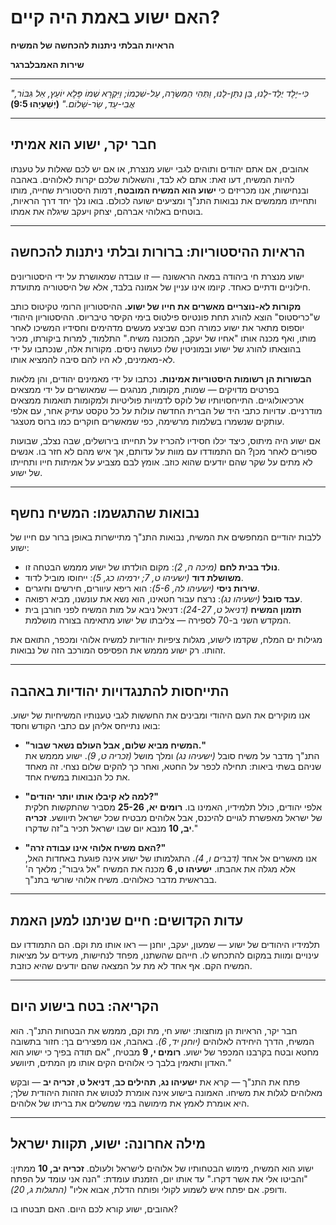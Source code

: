# האם ישוע באמת היה קיים?

**הראיות הבלתי ניתנות להכחשה של המשיח**

**שירות האמבלברגר**

---

_"כִּי-יֶלֶד יֻלַּד-לָנוּ, בֵּן נִתַּן-לָנוּ, וַתְּהִי הַמִּשְׂרָה, עַל-שִׁכְמוֹ; וַיִּקְרָא שְׁמוֹ פֶּלֶא יוֹעֵץ, אֵל גִּבּוֹר, אֲבִי-עַד, שַׂר-שָׁלוֹם."_
**(יְשַׁעְיָהוּ 9:5)**

---

## חבר יקר, ישוע הוא אמיתי

אהובים, אם אתם יהודים ותוהים לגבי ישוע מנצרת, או אם יש לכם שאלות על טענתו להיות המשיח, דעו זאת: אתם לא לבד, והשאלות שלכם יקרות לאלוהים. באהבה ובנחישות, אנו מכריזים כי **ישוע הוא המשיח המובטח**, דמות היסטורית שחייה, מותו ותחייתו מממשים את נבואות התנ"ך ומציעים ישועה לכולם. בואו נלך יחד דרך הראיות, בוטחים באלוהי אברהם, יצחק ויעקב שיגלה את אמתו.

---

## הראיות ההיסטוריות: ברורות ובלתי ניתנות להכחשה

ישוע מנצרת חי ביהודה במאה הראשונה — זו עובדה שמאושרת על ידי היסטוריונים חילוניים ודתיים כאחד. קיומו אינו עניין של אמונה בלבד, אלא של היסטוריה מתועדת.

**מקורות לא-נוצריים מאשרים את חייו של ישוע.** ההיסטוריון הרומי טקיטוס כותב ש"כריסטוס" הוצא להורג תחת פונטיוס פילטוס בימי הקיסר טיבריוס. ההיסטוריון היהודי יוספוס מתאר את ישוע כמורה חכם שביצע מעשים מדהימים וחסידיו המשיכו לאחר מותו, ואף מכנה אותו "אחיו של יעקב, המכונה משיח." התלמוד, למרות ביקורתו, מכיר בהוצאתו להורג של ישוע ובמוניטין שלו כעושה ניסים. מקורות אלה, שנכתבו על ידי לא-מאמינים, לא היו להם סיבה להמציא אותו.

**הבשורות הן רשומות היסטוריות אמינות.** נכתבו על ידי מאמינים יהודים, והן מלאות בפרטים מדויקים — שמות, מקומות, מנהגים — שמאושרים על ידי ממצאים ארכיאולוגיים. התייחסויותיו של לוקס לדמויות פוליטיות ולמקומות תואמות ממצאים מודרניים. עדויות כתבי היד של הברית החדשה עולות על כל טקסט עתיק אחר, עם אלפי עותקים שנשמרו בשלמות מרשימה, כפי שמאשרים חוקרים כמו ברוס מטצגר.

אם ישוע היה מיתוס, כיצד יכלו חסידיו להכריז על תחייתו בירושלים, שבה נצלב, שבועות ספורים לאחר מכן? הם התמודדו עם מוות על עדותם, אך איש מהם לא חזר בו. אנשים לא מתים על שקר שהם יודעים שהוא כוזב. אומץ לבם מצביע על אמיתות חייו ותחייתו של ישוע.

---

## נבואות שהתגשמו: המשיח נחשף

ללבות יהודיים המחפשים את המשיח, נבואות התנ"ך מתיישרות באופן ברור עם חייו של ישוע:

- **נולד בבית לחם** _(מיכה ה, 2)_: מקום הולדתו של ישוע מממש הבטחה זו.
- **משושלת דוד** _(ישעיהו ט, 7; ירמיהו כג, 5)_: ייחוסו מוביל לדוד.
- **שירות ניסי** _(ישעיהו לה, 5-6)_: הוא ריפא עיוורים, חירשים וחיגרים.
- **עבד סובל** _(ישעיהו נג)_: נרצח עבור חטאינו, הוא נשא את עונשנו, מביא רפואה.
- **תזמון המשיח** _(דניאל ט, 24-27)_: דניאל ניבא על מות המשיח לפני חורבן בית המקדש השני ב-70 לספירה — צליבתו של ישוע מתאימה בצורה מושלמת.

מגילות ים המלח, שקדמו לישוע, מגלות ציפיות יהודיות למשיח אלוהי ומכפר, התואם את זהותו. רק ישוע מממש את הפסיפס המורכב הזה של נבואות.

---

## התייחסות להתנגדויות יהודיות באהבה

אנו מוקירים את העם היהודי ומבינים את החששות לגבי טענותיו המשיחיות של ישוע. בואו נתייחס אליהן עם כתבי הקודש וחסד:

- **"המשיח מביא שלום, אבל העולם נשאר שבור."**  
  התנ"ך מדבר על משיח סובל _(ישעיהו נג)_ ומלך מושל _(זכריה ט, 9)_. ישוע מממש את שניהם בשתי ביאות: תחילה לכפר על החטא, ואחר כך להקים שלום נצחי. זה מאחד את כל הנבואות במשיח אחד.

- **"למה לא קיבלו אותו יותר יהודים?"**  
  אלפי יהודים, כולל תלמידיו, האמינו בו. **רומים יא, 25-26** מסביר שהתקשות חלקית של ישראל מאפשרת לגויים להיכנס, אבל אלוהים מבטיח שכל ישראל תיוושע. **זכריה יב, 10** מנבא יום שבו ישראל תכיר ב"זה שדקרו."

- **"האם משיח אלוהי אינו עבודה זרה?"**  
  אנו מאשרים אל אחד _(דברים ו, 4)_. התגלמותו של ישוע אינה פוגעת באחדות האל, אלא מגלה את אהבתו. **ישעיהו ט, 6** מכנה את המשיח "אל גיבור"; מלאך ה' בבראשית מדבר כאלוהים. משיח אלוהי שורשי בתנ"ך.

---

## עדות הקדושים: חיים שניתנו למען האמת

תלמידיו היהודים של ישוע — שמעון, יעקב, יוחנן — ראו אותו מת וקם. הם התמודדו עם עינויים ומוות במקום להתכחש לו. חייהם שהשתנו, מפחד לנחישות, מעידים על מציאות המשיח הקם. אף אחד לא מת על המצאה שהם יודעים שהיא כוזבת.

---

## הקריאה: בטח בישוע היום

חבר יקר, הראיות הן מוחצות: ישוע חי, מת וקם, מממש את הבטחות התנ"ך. הוא המשיח, הדרך היחידה לאלוהים _(יוחנן יד, 6)_. באהבה, אנו מפצירים בך: חזור בתשובה מחטא ובטח בקרבנו המכפר של ישוע. **רומים י, 9** מבטיח, "אם תודה בפיך כי ישוע הוא האדון ותאמין בלבך כי אלוהים הקים אותו מן המתים, תיוושע."

פתח את התנ"ך — קרא את **ישעיהו נג**, **תהילים כב**, **דניאל ט**, **זכריה יב** — ובקש מאלוהים לגלות את משיחו. האמונה בישוע אינה אומרת לנטוש את הזהות היהודית שלך; היא אומרת לאמץ את מימושה במי שמשלים את בריתו של אלוהים.

---

## מילה אחרונה: ישוע, תקוות ישראל

ישוע הוא המשיח, מימוש הבטחותיו של אלוהים לישראל ולעולם. **זכריה יב, 10** ממתין: "והביטו אלי את אשר דקרו." עד אותו יום, הזמנתו עומדת: "הנה אני עומד על הפתח ודופק. אם יפתח איש לשמוע לקולי ופותח הדלת, אבוא אליו" _(התגלות ג, 20)_.

אהובים, ישוע קורא לכם היום. האם תבטחו בו?
